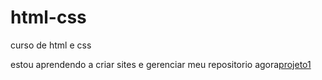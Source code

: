 # html-css
curso de html e css

estou aprendendo a criar sites e gerenciar meu repositorio agora<a href=https://zebigode0000.github.io/html-css/trabralho/index.html>projeto1</a>